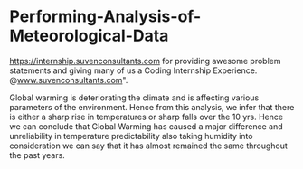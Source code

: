 # Performing-Analysis-of-Meteorological-Data

 https://internship.suvenconsultants.com for providing awesome problem statements and giving many of us a Coding Internship Experience.
 @www.suvenconsultants.com".

Global warming is deteriorating the climate and is affecting various parameters of the environment. Hence from this analysis, we infer that there is either a sharp rise in temperatures or sharp falls over the 10 yrs. Hence we can conclude that Global Warming has caused a major difference and unreliability in temperature predictability also taking humidity into consideration we can say that it has almost remained the same throughout the past years.
